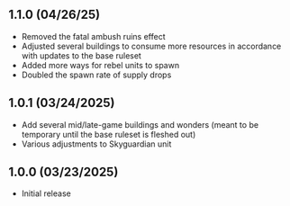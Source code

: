 ## 1.1.0 (04/26/25)
- Removed the fatal ambush ruins effect
- Adjusted several buildings to consume more resources in accordance with updates to the base ruleset
- Added more ways for rebel units to spawn
- Doubled the spawn rate of supply drops

## 1.0.1 (03/24/2025)
- Add several mid/late-game buildings and wonders (meant to be temporary until the base ruleset is fleshed out)
- Various adjustments to Skyguardian unit

## 1.0.0 (03/23/2025)
- Initial release
